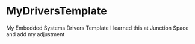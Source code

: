 # MyDriversTemplate
My Embedded Systems Drivers Template
I learned this at Junction Space and add my adjustment
